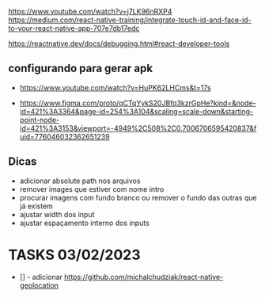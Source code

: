 https://www.youtube.com/watch?v=j7LK96nRXP4
https://medium.com/react-native-training/integrate-touch-id-and-face-id-to-your-react-native-app-707e7db17edc

https://reactnative.dev/docs/debugging.html#react-developer-tools

## configurando para gerar apk

- https://www.youtube.com/watch?v=HuPK62LHCms&t=17s

- https://www.figma.com/proto/qCTqYykS20JBfq3kzrGpHe?kind=&node-id=421%3A3364&page-id=254%3A104&scaling=scale-down&starting-point-node-id=421%3A3153&viewport=-4949%2C508%2C0.7006706595420837&fuid=776046032362651239

## Dicas

- adicionar absolute path nos arquivos
- remover images que estiver com nome intro
- procurar imagens com fundo branco ou remover o fundo das outras que já existem
- ajustar width dos input
- ajustar espaçamento interno dos inputs

# TASKS 03/02/2023

- [] - adicionar https://github.com/michalchudziak/react-native-geolocation
